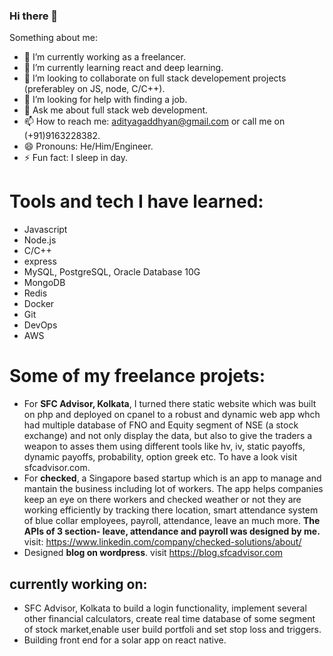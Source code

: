 ### Hi there 👋


Something about me:

- 🔭 I’m currently working as a freelancer.
- 🌱 I’m currently learning react and deep learning.
- 👯 I’m looking to collaborate on full stack developement projects (preferabley on JS, node, C/C++).
- 🤔 I’m looking for help with finding a job.
- 💬 Ask me about full stack web development.
- 📫 How to reach me: adityagaddhyan@gmail.com or call me on (+91)9163228382.
- 😄 Pronouns: He/Him/Engineer.
- ⚡ Fun fact: I sleep in day.

# Tools and tech I have learned:
- Javascript
- Node.js
- C/C++
- express
- MySQL, PostgreSQL, Oracle Database 10G
- MongoDB
- Redis
- Docker
- Git
- DevOps
- AWS

# Some of my freelance projets:
- For **SFC Advisor, Kolkata**, I turned there static website which was built on php and deployed on cpanel to a robust and dynamic web app whch had multiple database of FNO and Equity segment of NSE (a stock exchange) and not only display the data, but also to give the traders a weapon to asses them using different tools like hv, iv, static payoffs, dynamic payoffs, probability, option greek etc. To have a look visit sfcadvisor.com.
- For **checked**, a Singapore based startup which is an app to manage and mantain the business including lot of workers. The app helps companies keep an eye on there workers and checked weather or not they are working efficiently by tracking there location, smart attendance system of blue collar employees, payroll, attendance, leave an much more. **The APIs of 3 section- leave, attendance and payroll was designed by me.** visit: https://www.linkedin.com/company/checked-solutions/about/
- Designed **blog on wordpress**. visit https://blog.sfcadvisor.com

## currently working on:
- SFC Advisor, Kolkata to build a login functionality, implement several other financial calculators, create real time database of some segment of stock market,enable user build portfoli and set stop loss and triggers.
- Building front end for a solar app on react native.
